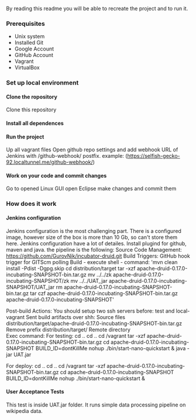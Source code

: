 By reading this readme you will be able to recreate the project and to run it.

### Prerequisites
- Unix system
- Installed Git 
- Google Account
- GitHub Account
- Vagrant
- VirtualBox

### Set up local environment

#### Clone the ropository
Clone this repository

#### Install all dependences

#### Run the project
Up all vagrant files
Open github repo settings and add webhook URL of Jenkins with /github-webhook/ postfix. 
example: (https://selfish-gecko-92.localtunnel.me/github-webhook/)

#### Work on your code and commit changes
Go to opened Linux GUI open Eclipse make changes and commit them
### How does it work

#### Jenkins configuration
Jenkins configuration is the most challenging part. There is a configured image, however size of the box is more than 10 Gb, so can't store them here. Jenkins configuration have a lot of detailes. 
Install plugind for github, maven and java.
the pipeline is the following:
Source Code Management: https://github.com/GurovNik/incubator-druid.git
Build Triggers: GitHub hook trigger for GITScm polling
Build - execute shell - command: 
'mvn clean install -Pdist -Dgpg.skip
cd distribution/target
tar -xzf apache-druid-0.17.0-incubating-SNAPSHOT-bin.tar.gz
mv ../../zk apache-druid-0.17.0-incubating-SNAPSHOT/zk
mv ../../UAT_jar apache-druid-0.17.0-incubating-SNAPSHOT/UAT_jar
rm apache-druid-0.17.0-incubating-SNAPSHOT-bin.tar.gz
tar czf apache-druid-0.17.0-incubating-SNAPSHOT-bin.tar.gz apache-druid-0.17.0-incubating-SNAPSHOT'

Post-build Actions:
You should setup two ssh servers before: test and local-vagrant
Sent build artifacts over shh:
Source files		distribution/target/apache-druid-0.17.0-incubating-SNAPSHOT-bin.tar.gz
Remove prefix		distribution/target/
Remote directory		
Exec command:
For testing:
cd ..
cd ..
cd /vagrant
tar -xzf apache-druid-0.17.0-incubating-SNAPSHOT-bin.tar.gz
cd apache-druid-0.17.0-incubating-SNAPSHOT
BUILD_ID=dontKillMe nohup ./bin/start-nano-quickstart &
java -jar UAT.jar 

For deploy:
cd ..
cd ..
cd /vagrant
tar -xzf apache-druid-0.17.0-incubating-SNAPSHOT-bin.tar.gz
cd apache-druid-0.17.0-incubating-SNAPSHOT
BUILD_ID=dontKillMe nohup ./bin/start-nano-quickstart &

#### User Acceptance Tests
This test is inside  UAT.jar folder. It runs simple data processing pipeline on wikipedia data.

